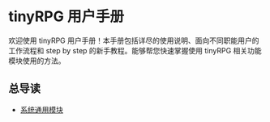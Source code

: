# tinyRPG 用户手册

欢迎使用 tinyRPG 用户手册！本手册包括详尽的使用说明、面向不同职能用户的工作流程和 step by step 的新手教程。能够帮您快速掌握使用 tinyRPG 相关功能模块使用的方法。

## 总导读

- [系统通用模块](system/index.md)